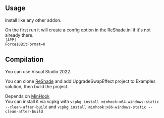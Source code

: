 ## Usage

Install like any other addon.

On the first run it will create a config option in the ReShade.ini if it's not already there.  
`[APP]`  
`Force10BitFormat=0`

## Compilation

You can use Visual Studio 2022.

You can clone [ReShade](https://github.com/crosire/reshade) and add UpgradeSwapEffect project to Examples solution, then build the project.

Depends on [MinHook](https://github.com/TsudaKageyu/minhook)  
You can install it via vcpkg with `vcpkg install minhook:x64-windows-static --clean-after-build` and `vcpkg install minhook:x86-windows-static --clean-after-build`
